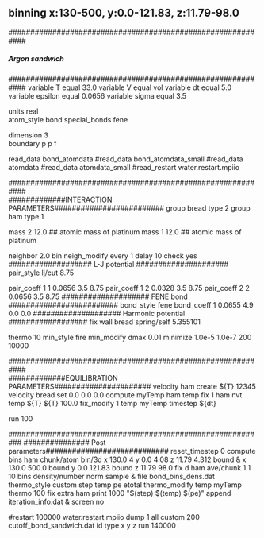 ## binning x:130-500, y:0.0-121.83, z:11.79-98.0 

############################################################
#####	 	    Argon sandwich	   	   #########
############################################################
variable		T equal 33.0
variable 		V equal vol
variable 		dt equal 5.0
variable 		epsilon equal 0.0656
variable 		sigma equal 3.5

units			real	
atom_style		bond
special_bonds 		fene

dimension 		3	
boundary		p p f	

read_data 		bond_atomdata
#read_data 		bond_atomdata_small
#read_data		atomdata
#read_data         	atomdata_small
#read_restart 		water.restart.mpiio

############################################################	
#############INTERACTION PARAMETERS#########################
group                   bread     type 2
group                   ham       type 1

mass                    2       12.0  ## atomic mass of platinum
mass                    1       12.0  ## atomic mass of platinum

neighbor        	2.0 bin
neigh_modify		every 1 delay 10 check yes
################### L-J potential #####################
pair_style              lj/cut  8.75

pair_coeff              1 1  0.0656 3.5 8.75
pair_coeff              1 2  0.0328 3.5 8.75
pair_coeff              2 2  0.0656 3.5 8.75
#################### FENE bond #########################
bond_style 		fene
bond_coeff 		1 0.0655 4.9 0.0 0.0
#################### Harmonic potential ##################
fix 			wall bread spring/self 5.355101

thermo 			10
min_style 		fire
min_modify 		dmax 0.01
minimize 		1.0e-5 1.0e-7 200 10000

############################################################	
#############EQUILIBRATION PARAMETERS######################
velocity 		ham create ${T} 12345
velocity                bread set 0.0 0.0 0.0
compute 		myTemp ham temp
fix			1 ham nvt temp ${T} ${T} 100.0
fix_modify   		1 temp myTemp
timestep 		${dt}

run 			100

###########################################################
############### Post parameters############################
reset_timestep  	0
compute 		bins ham chunk/atom bin/3d x 130.0 4 y 0.0 4.08 z 11.79 4.312 bound &
			x 130.0 500.0 bound y 0.0 121.83 bound z 11.79 98.0
fix  			d ham ave/chunk 1 1 10 bins density/number norm sample &
			file bond_bins_dens.dat
thermo_style    	custom step temp pe etotal 
thermo_modify	        temp myTemp
thermo			100
fix            		extra ham print 1000 "$(step) $(temp) $(pe)" append iteration_info.dat &
			screen no

#restart     		100000 water.restart.mpiio
dump			1 all custom 200 cutoff_bond_sandwich.dat id type x y z
run			140000


